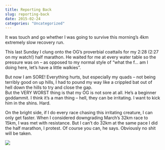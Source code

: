 ```yaml
---
title: Reporting Back
slug: reporting-back
date: 2015-02-24
categories: "Uncategorized"
---
```


<p>It was touch and go whether I was going to survive this morning’s 4km extremely slow recovery run.</p>
<p>This last Sunday I clung onto the OG’s proverbial coattails for my 2:28 (2:27 on my watch!) half marathon. He waited for me at every water table so the pressure was on – as opposed to my normal style of “what the f… am I doing here, let’s have a little walkies”.</p>
<p>But now I am SORE! Everything hurts, but especially my quads – not being terribly good on up hills, I had to pound my way like a crippled bat out of hell down the hills to try and close the gap.<br/>
But the VERY WORST thing is that my OG is not sore at all. He’s a beginner goddammit. I think it’s a man thing – hell, they can be irritating. I want to kick him in the shins. Hard.</p>
<p>On the bright side, if I do every race chasing this irritating creature, I can only get faster. When I considered downgrading March’s 32km race to 15km, I was met with resistance. But I can’t do 32km at the same pace I did the half marathon, I protest. Of course you can, he says. Obviously no shit will be taken.</p>
<p><img src="http://res.cloudinary.com/dy6grlu8z/image/upload/v1558842096/amv3edhdtvgd1tvq8fwj.jpg"/></p>







